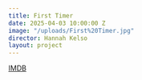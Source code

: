 ```yaml
---
title: First Timer
date: 2025-04-03 10:00:00 Z
image: "/uploads/First%20Timer.jpg"
director: Hannah Kelso
layout: project
---
```


[IMDB](http://www.imdb.com/title/tt32868268/?ref_=pro_tt_visitcons)